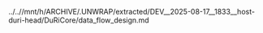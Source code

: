 ../..//mnt/h/ARCHIVE/.UNWRAP/extracted/DEV__2025-08-17__1833__host-duri-head/DuRiCore/data_flow_design.md